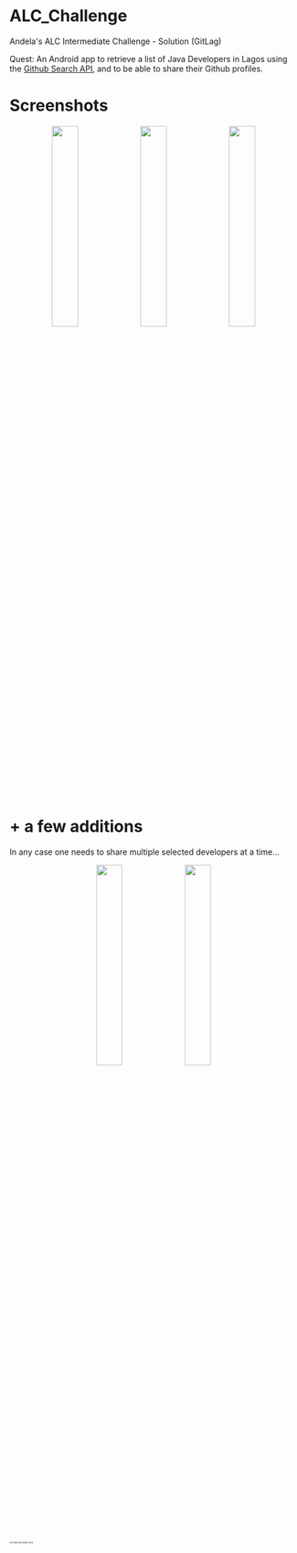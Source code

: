 # ALC_Challenge
Andela's ALC Intermediate Challenge - Solution (GitLag)

Quest: An Android app to retrieve a list of Java Developers in Lagos using the [Github Search API](https://developer.github.com/v3/search/#search-users), and to be able to share their Github profiles.
  
# Screenshots

<p align="center">
<img src="https://github.com/OlayinkaPeter/Andela-ALC-Challenge/blob/master/screenshots/Screenshot_main.png" width="30%">
<img src="https://github.com/OlayinkaPeter/Andela-ALC-Challenge/blob/master/screenshots/Screenshot_.png" width="30%">
<img src="https://github.com/OlayinkaPeter/Andela-ALC-Challenge/blob/master/screenshots/Screenshot.png" width="30%">
</p>

# + a few additions
In any case one needs to share multiple selected developers at a time...
<p align="center">
<img src="https://github.com/OlayinkaPeter/Andela-ALC-Challenge/blob/master/screenshots/Screenshot_share.png" width="30%">
<img src="https://github.com/OlayinkaPeter/Andela-ALC-Challenge/blob/master/screenshots/Screenshot_shared_whatsapp.png" width="30%">
</p>


<p style="font-size: 4px">All Glory be unto GOD</p>
